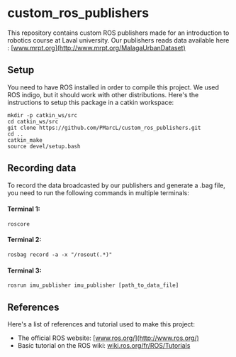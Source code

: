 # custom_ros_publishers

This repository contains custom ROS publishers made for an introduction to robotics course at Laval university. Our publishers reads data available here : [www.mrpt.org](http://www.mrpt.org/MalagaUrbanDataset)

## Setup ##

You need to have ROS installed in order to compile this project. We used ROS indigo, but it should work with other distributions. Here's the instructions to setup this package in a catkin workspace:

    mkdir -p catkin_ws/src
    cd catkin_ws/src
    git clone https://github.com/PMarcL/custom_ros_publishers.git
    cd ..
    catkin_make
    source devel/setup.bash

## Recording data ##
To record the data broadcasted by our publishers and generate a .bag file, you need to run the following commands in multiple terminals:
#### Terminal 1:
    
    roscore

#### Terminal 2:

    rosbag record -a -x "/rosout(.*)"
    
#### Terminal 3:

    rosrun imu_publisher imu_publisher [path_to_data_file]
    
## References ##

Here's a list of references and tutorial used to make this project:

* The official ROS website: [www.ros.org/](http://www.ros.org/)
* Basic tutorial on the ROS wiki: [wiki.ros.org/fr/ROS/Tutorials](http://wiki.ros.org/fr/ROS/Tutorials)
